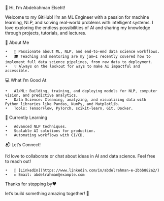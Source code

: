 👋 Hi, I’m Abdelrahman Elseht!

Welcome to my GitHub! 
I’m an ML Engineer with a passion for machine learning, NLP, and solving real-world problems with intelligent systems. 
I love exploring the endless possibilities of AI and sharing my knowledge through projects, tutorials, and lectures.

🌟 About Me

	•	🧠 Passionate about ML, NLP, and end-to-end data science workflows.
	•	🎓 Teaching and mentoring are my jam—I recently covered how to implement full data science pipelines, from raw data to deployment.
	•	💡 Always on the lookout for ways to make AI impactful and accessible.

💻 What I’m Good At

	•	AI/ML: Building, training, and deploying models for NLP, computer vision, and predictive analytics.
	•	Data Science: Cleaning, analyzing, and visualizing data with Python libraries like Pandas, NumPy, and Matplotlib.
	•	Tools: TensorFlow, PyTorch, scikit-learn, Git, Docker.

🌱 Currently Learning

	•	Advanced NLP techniques.
	•	Scalable AI solutions for production.
	•	Automating workflows with CI/CD.

📬 Let’s Connect!

I’d love to collaborate or chat about ideas in AI and data science. Feel free to reach out!

	•	💼 [LinkedIn](https://www.linkedin.com/in/abdelrahman-e-2bbb882a2/)
	•	✉️ Email: abdelrahman@example.com

Thanks for stopping by❤️

let’s build something amazing together! 🚀



